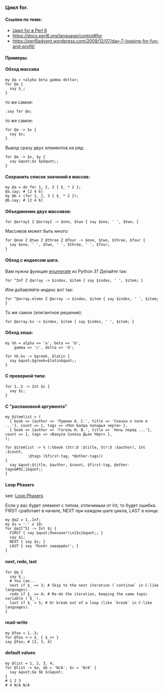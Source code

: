 

### Цикл for.

#### Ссылки по теме:
- [Цикл for в Perl 6](https://perl6.ru/2018/01/07/%d1%80%d0%b0%d0%b7%d0%bd%d1%8b%d0%b5-%d0%b2%d0%b8%d0%b4%d1%8b-for-%d0%b2-perl-6/)
- https://docs.perl6.org/language/control#for
- https://perl6advent.wordpress.com/2009/12/07/day-7-looping-for-fun-and-profit/

#### Примеры:

#### Обход массива
```perl6
my @a = <alpha beta gamma delta>;
for @a {
  say $_;
}
```

то же самое:
```perl6
.say for @a;
```

то же самое:
```perl6
for @a -> $x {
  say $x;
}
```

Вывод сразу двух элементов на ряд:
```perl6
for @a -> $x, $y {
  say &quot;$x $y&quot;;
}
```

#### Сохранить список значений в массив:
```perl6
my @a = do for 1, 2, 3 { $_ * 2 };
@a.say; # [2 4 6]
my @b = (for 1, 2, 3 { $_ * 2 });
@b.say; # [2 4 6]

```

#### Объединение двух массивов:
```perl6
for @array1 Z @array2 -> $one, $two { say $one, ' ', $two; }
```

Массивов может быть много:
```perl6
for @one Z @two Z @three Z @four -> $one, $two, $three, $four {
  say $one, ' ', $two, ' ', $three, ' ', $four;
}
```

#### Обход с индексом шага.
Вам нужна функция [enumerate](https://docs.python.org/3/library/functions.html#enumerate) из Python 3? Делайте так:
```perl6
for ^Inf Z @array -> $index, $item { say $index, ' ', $item; }
```

Или добавляйте индекс вот так:
```perl6
for ^@array.elems Z @array -> $index, $item { say $index, ' ', $item; }
```

То же самое (элегантное решение): 
```perl6
for @array.kv -> $index, $item { say $index, ' ', $item; }
```

#### Обход хеша:
```perl6
my %h = alpha => 'a', beta => 'b', 
    gamma => 'c', delta => 'd';

for %h.kv -> $greek, $latin {
  say &quot;$greek=$latin&quot;;
}
```

#### С проверкой типа:
```perl6
for 1..5 -> Int $i {
  say $i;
}
```

#### С "распаковкой аргумента"
```perl6
my @itemlist = (
  { book => {author => 'Пушкин А. С.', title => 'Сказка о попе и ...'}, count => 1, tags => <Поп Балда попадья черти> },
  { book => {author => 'Гоголь Н. В.', title => 'Ночь перед ...'}, count => 1, tags => <Вакула Солоха Дьяк Чёрт> },
);

for @itemlist -> % (:%book (Str:D :$title, Str:D :$author), Int :$count,
          :@tags ($first-tag, *@other-tags))
{
  say &quot;$title, $author, $count, $first-tag, @other-tags&#91;]&quot;;
}
```

#### Loop Phasers

see: [Loop Phasers](https://docs.perl6.org/language/phasers#Loop_Phasers)

Если у вас будет элемент с типом, отличимым от Int, то будет ошибка. FIRST сработает в начале, NEXT при каждом шаге цикла, LAST в конце.
```perl6
my @a2 = 1..Inf;
my $s = '-' x 10;
for @a2[^5] -> Int $i {
  FIRST { say &quot;Поехали!\\n{$s}&quot;; }
  say $i;
  NEXT { say $s; }
  LAST { say 'Полёт завершён!'; }
}
```

#### next, redo, last
```perl6
for @q {
  say $_;
  # You can...
  next if $_ == 3; # Skip to the next iteration (`continue` in C-like languages).
  redo if $_ == 4; # Re-do the iteration, keeping the same topic variable (`$_`).
  last if $_ > 5; # Or break out of a loop (like `break` in C-like languages).
}
```

#### read-write
```perl6
my @foo = 1..3;
for @foo <-> $_ { $_++ }
say @foo; # [2, 3, 4]
```

#### default values
```perl6
my @list = 1, 2, 3, 4;
for @list -> $a, $b = 'N/A', $c = 'N/A' {
  say &quot;$a $b $c&quot;
}
# 1 2 3
# 4 N/A N/A
```
